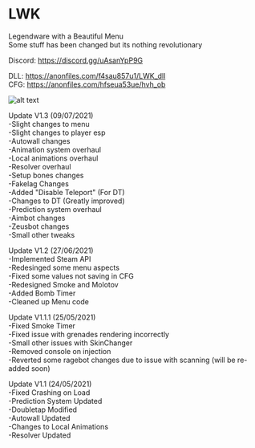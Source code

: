 # LWK
 Legendware with a Beautiful Menu\
 Some stuff has been changed but its nothing revolutionary

Discord: https://discord.gg/uAsanYpP9G

DLL: https://anonfiles.com/f4sau857u1/LWK_dll \
CFG: https://anonfiles.com/hfseua53ue/hvh_ob

![alt text](https://i.imgur.com/JK0lL5R.gif)

Update V1.3 (09/07/2021)\
-Slight changes to menu\
-Slight changes to player esp\
-Autowall changes\
-Animation system overhaul\
-Local animations overhaul\
-Resolver overhaul\
-Setup bones changes\
-Fakelag Changes\
-Added "Disable Teleport" (For DT)\
-Changes to DT (Greatly improved)\
-Prediction system overhaul\
-Aimbot changes\
-Zeusbot changes\
-Small other tweaks

Update V1.2 (27/06/2021)\
-Implemented Steam API\
-Redesinged some menu aspects\
-Fixed some values not saving in CFG\
-Redesigned Smoke and Molotov\
-Added Bomb Timer\
-Cleaned up Menu code

Update V1.1.1 (25/05/2021)\
-Fixed Smoke Timer\
-Fixed issue with grenades rendering incorrectly\
-Small other issues with SkinChanger\
-Removed console on injection\
-Reverted some ragebot changes due to issue with scanning (will be re-added soon)

Update V1.1 (24/05/2021)\
-Fixed Crashing on Load\
-Prediction System Updated\
-Doubletap Modified\
-Autowall Updated\
-Changes to Local Animations\
-Resolver Updated
